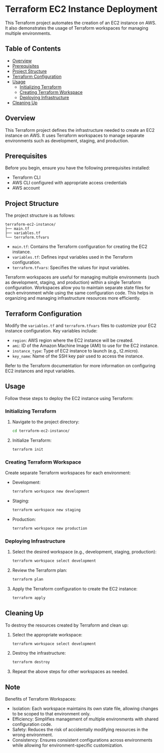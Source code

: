 # Terraform EC2 Instance Deployment

This Terraform project automates the creation of an EC2 instance on AWS. It also demonstrates the usage of Terraform workspaces for managing multiple environments.

## Table of Contents

- [Overview](#overview)
- [Prerequisites](#prerequisites)
- [Project Structure](#project-structure)
- [Terraform Configuration](#terraform-configuration)
- [Usage](#usage)
  - [Initializing Terraform](#initializing-terraform)
  - [Creating Terraform Workspace](#creating-terraform-workspace)
  - [Deploying Infrastructure](#deploying-infrastructure)
- [Cleaning Up](#cleaning-up)

## Overview

This Terraform project defines the infrastructure needed to create an EC2 instance on AWS. It uses Terraform workspaces to manage separate environments such as development, staging, and production.

## Prerequisites

Before you begin, ensure you have the following prerequisites installed:

- Terraform CLI
- AWS CLI configured with appropriate access credentials
- AWS account

## Project Structure

The project structure is as follows:

```
terraform-ec2-instance/
├── main.tf
├── variables.tf
└── terraform.tfvars
```

- `main.tf`: Contains the Terraform configuration for creating the EC2 instance.
- `variables.tf`: Defines input variables used in the Terraform configuration.
- `terraform.tfvars`: Specifies the values for input variables.

  
Terraform workspaces are useful for managing multiple environments (such as development, staging, and production) within a single Terraform configuration. Workspaces allow you to maintain separate state files for each environment while using the same configuration code. This helps in organizing and managing infrastructure resources more efficiently.

## Terraform Configuration

Modify the `variables.tf` and `terraform.tfvars` files to customize your EC2 instance configuration. Key variables include:

- `region`: AWS region where the EC2 instance will be created.
- `ami`: ID of the Amazon Machine Image (AMI) to use for the EC2 instance.
- `instance_type`: Type of EC2 instance to launch (e.g., t2.micro).
- `key_name`: Name of the SSH key pair used to access the instance.

Refer to the Terraform documentation for more information on configuring EC2 instances and input variables.

## Usage

Follow these steps to deploy the EC2 instance using Terraform:

### Initializing Terraform

1. Navigate to the project directory:

   ```bash
   cd terraform-ec2-instance/
   ```

2. Initialize Terraform:

   ```bash
   terraform init
   ```

### Creating Terraform Workspace

Create separate Terraform workspaces for each environment:

- Development:

  ```bash
  terraform workspace new development
  ```

- Staging:

  ```bash
  terraform workspace new staging
  ```

- Production:

  ```bash
  terraform workspace new production
  ```

### Deploying Infrastructure

1. Select the desired workspace (e.g., development, staging, production):

   ```bash
   terraform workspace select development
   ```

2. Review the Terraform plan:

   ```bash
   terraform plan
   ```

3. Apply the Terraform configuration to create the EC2 instance:

   ```bash
   terraform apply
   ```

## Cleaning Up

To destroy the resources created by Terraform and clean up:

1. Select the appropriate workspace:

   ```bash
   terraform workspace select development
   ```

2. Destroy the infrastructure:

   ```bash
   terraform destroy
   ```

3. Repeat the above steps for other workspaces as needed.

## Note

Benefits of Terraform Workspaces:

* Isolation: Each workspace maintains its own state file, allowing changes to be scoped to that environment only.
* Efficiency: Simplifies management of multiple environments with shared configuration code.
* Safety: Reduces the risk of accidentally modifying resources in the wrong environment.
* Consistency: Ensures consistent configurations across environments while allowing for environment-specific customization.
